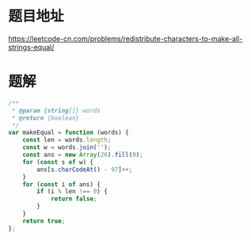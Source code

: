 # 题目地址
https://leetcode-cn.com/problems/redistribute-characters-to-make-all-strings-equal/

# 题解
```js
/**
 * @param {string[]} words
 * @return {boolean}
 */
var makeEqual = function (words) {
    const len = words.length;
    const w = words.join('');
    const ans = new Array(26).fill(0);
    for (const s of w) {
        ans[s.charCodeAt() - 97]++;
    }
    for (const i of ans) {
        if (i % len !== 0) {
            return false;
        }
    }
    return true;
};
```